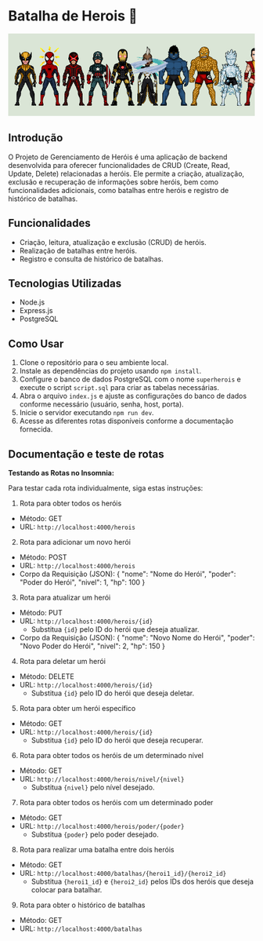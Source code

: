  # Batalha de Herois 🎯

![Banner](/assets/banner.gif)

## Introdução

O Projeto de Gerenciamento de Heróis é uma aplicação de backend desenvolvida para oferecer funcionalidades de CRUD (Create, Read, Update, Delete) relacionadas a heróis. Ele permite a criação, atualização, exclusão e recuperação de informações sobre heróis, bem como funcionalidades adicionais, como batalhas entre heróis e registro de histórico de batalhas.

## Funcionalidades

- Criação, leitura, atualização e exclusão (CRUD) de heróis.
- Realização de batalhas entre heróis.
- Registro e consulta de histórico de batalhas.

## Tecnologias Utilizadas

- Node.js
- Express.js
- PostgreSQL

## Como Usar

1. Clone o repositório para o seu ambiente local.
2. Instale as dependências do projeto usando `npm install`.
3. Configure o banco de dados PostgreSQL com o nome `superherois` e execute o script `script.sql` para criar as tabelas necessárias.
4. Abra o arquivo `index.js` e ajuste as configurações do banco de dados conforme necessário (usuário, senha, host, porta).
5. Inicie o servidor executando `npm run dev`.
6. Acesse as diferentes rotas disponíveis conforme a documentação fornecida.

## Documentação e teste de rotas
**Testando as Rotas no Insomnia:**

Para testar cada rota individualmente, siga estas instruções:

1. Rota para obter todos os heróis

- Método: GET
- URL: `http://localhost:4000/herois`

2. Rota para adicionar um novo herói

- Método: POST
- URL: `http://localhost:4000/herois`
- Corpo da Requisição (JSON):
  {
      "nome": "Nome do Herói",
      "poder": "Poder do Herói",
      "nivel": 1,
      "hp": 100
  }

3. Rota para atualizar um herói

- Método: PUT
- URL: `http://localhost:4000/herois/{id}`
  - Substitua `{id}` pelo ID do herói que deseja atualizar.
- Corpo da Requisição (JSON):
  {
      "nome": "Novo Nome do Herói",
      "poder": "Novo Poder do Herói",
      "nivel": 2,
      "hp": 150
  }

4. Rota para deletar um herói

- Método: DELETE
- URL: `http://localhost:4000/herois/{id}`
  - Substitua `{id}` pelo ID do herói que deseja deletar.

5. Rota para obter um herói específico

- Método: GET
- URL: `http://localhost:4000/herois/{id}`
  - Substitua `{id}` pelo ID do herói que deseja recuperar.

6. Rota para obter todos os heróis de um determinado nível

- Método: GET
- URL: `http://localhost:4000/herois/nivel/{nivel}`
  - Substitua `{nivel}` pelo nível desejado.

7. Rota para obter todos os heróis com um determinado poder

- Método: GET
- URL: `http://localhost:4000/herois/poder/{poder}`
  - Substitua `{poder}` pelo poder desejado.

8. Rota para realizar uma batalha entre dois heróis

- Método: GET
- URL: `http://localhost:4000/batalhas/{heroi1_id}/{heroi2_id}`
  - Substitua `{heroi1_id}` e `{heroi2_id}` pelos IDs dos heróis que deseja colocar para batalhar.

9. Rota para obter o histórico de batalhas

- Método: GET
- URL: `http://localhost:4000/batalhas`